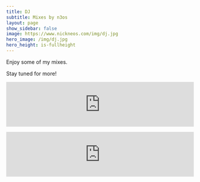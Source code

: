 ```yaml
---
title: DJ
subtitle: Mixes by n3os
layout: page
show_sidebar: false
image: https://www.nickneos.com/img/dj.jpg
hero_image: /img/dj.jpg
hero_height: is-fullheight
---
```


Enjoy some of my mixes. 

Stay tuned for more!

<p><iframe width="100%" height="120" src="https://www.mixcloud.com/widget/iframe/?hide_cover=1&light=1&feed=%2Fn3os%2Ftbt-trance-classics-1-hour-mix%2F" frameborder="0" ></iframe></p>

<p><iframe width="100%" height="120" src="https://www.mixcloud.com/widget/iframe/?hide_cover=1&light=1&feed=%2Fn3os%2Fvocal-house-classics-1-hour-mix%2F" frameborder="0" ></iframe></P>
